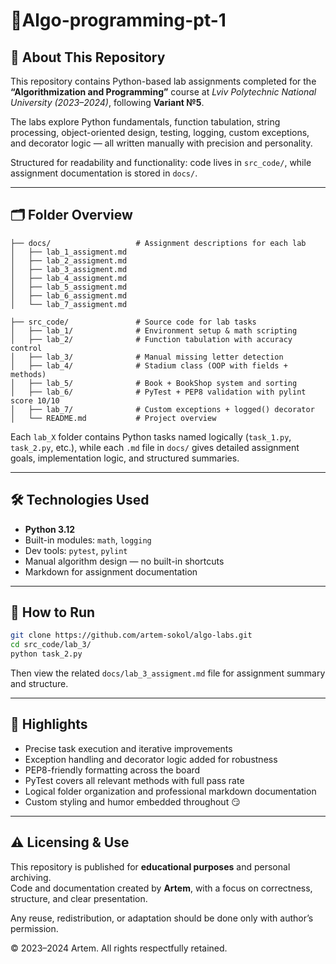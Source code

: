 # 🎯Algo-programming-pt-1
## 📖 About This Repository  
This repository contains Python-based lab assignments completed for the **“Algorithmization and Programming”** course at *Lviv Polytechnic National University (2023–2024)*, following **Variant №5**.  

The labs explore Python fundamentals, function tabulation, string processing, object-oriented design, testing, logging, custom exceptions, and decorator logic — all written manually with precision and personality.  

Structured for readability and functionality: code lives in `src_code/`, while assignment documentation is stored in `docs/`.

---

## 🗂 Folder Overview  

```
├── docs/                   # Assignment descriptions for each lab
│   ├── lab_1_assigment.md
│   ├── lab_2_assigment.md
│   ├── lab_3_assigment.md
│   ├── lab_4_assigment.md
│   ├── lab_5_assigment.md
│   ├── lab_6_assigment.md
│   └── lab_7_assigment.md

├── src_code/               # Source code for lab tasks
│   ├── lab_1/              # Environment setup & math scripting
│   ├── lab_2/              # Function tabulation with accuracy control
│   ├── lab_3/              # Manual missing letter detection
│   ├── lab_4/              # Stadium class (OOP with fields + methods)
│   ├── lab_5/              # Book + BookShop system and sorting
│   ├── lab_6/              # PyTest + PEP8 validation with pylint score 10/10
│   ├── lab_7/              # Custom exceptions + logged() decorator
│   └── README.md           # Project overview
```

Each `lab_X` folder contains Python tasks named logically (`task_1.py`, `task_2.py`, etc.), while each `.md` file in `docs/` gives detailed assignment goals, implementation logic, and structured summaries.

---

## 🛠 Technologies Used  
- **Python 3.12**  
- Built-in modules: `math`, `logging`  
- Dev tools: `pytest`, `pylint`  
- Manual algorithm design — no built-in shortcuts  
- Markdown for assignment documentation

---

## 🚀 How to Run  

```bash
git clone https://github.com/artem-sokol/algo-labs.git
cd src_code/lab_3/
python task_2.py
```

Then view the related `docs/lab_3_assigment.md` file for assignment summary and structure.

---

## 💬 Highlights  
- Precise task execution and iterative improvements  
- Exception handling and decorator logic added for robustness  
- PEP8-friendly formatting across the board  
- PyTest covers all relevant methods with full pass rate  
- Logical folder organization and professional markdown documentation  
- Custom styling and humor embedded throughout 😏

---

## ⚠️ Licensing & Use  
This repository is published for **educational purposes** and personal archiving.  
Code and documentation created by **Artem**, with a focus on correctness, structure, and clear presentation.

Any reuse, redistribution, or adaptation should be done only with author’s permission.

© 2023–2024 Artem. All rights respectfully retained.

